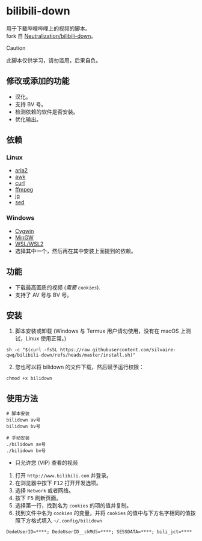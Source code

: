 # bilibili-down
用于下载哔哩哔哩上的视频的脚本。<br>
fork 自 [Neutralization/bilibili-down](https://github.com/Neutralization/bilibili-down)。

> [!CAUTION]
> 此脚本仅供学习，请勿滥用，后果自负。

## 修改或添加的功能
- 汉化。
- 支持 BV 号。
- 检测依赖的软件是否安装。
- 优化输出。

## 依赖

### Linux
- [aria2](https://aria2.github.io/)
- [awk](http://www.gnu.org/software/gawk/gawk.html)
- [curl](https://curl.haxx.se/)
- [ffmpeg](https://www.ffmpeg.org/)
- [jq](https://stedolan.github.io/jq/)
- [sed](https://www.gnu.org/software/sed/)

### Windows
- [Cygwin](https://www.cygwin.com/)
- [MinGW](http://www.mingw.org/)
- [WSL/WSL2](https://docs.microsoft.com/en-us/windows/wsl/about)
- 选择其中一个，然后再在其中安装上面提到的依赖。

## 功能
- 下载最高画质的视频 (*需要 ```cookies```*).
- 支持了 AV 号与 BV 号。

## 安装
1. 脚本安装或卸载 (Windows 与 Termux 用户请勿使用，没有在 macOS 上测试，Linux 使用正常。)
```
sh -c "$(curl -fsSL https://raw.githubusercontent.com/silvaire-qwq/bilibili-down/refs/heads/master/install.sh)"
```

2. 您也可以将 bilidown 的文件下载，然后赋予运行权限：
```shell
chmod +x bilidown
```

## 使用方法
```shell
# 脚本安装
bilidown av号
bilidown bv号

# 手动安装
./bilidown av号
./bilidown bv号
```

- 只允许您 (VIP) 查看的视频
1. 打开 `http://www.bilibili.com` 并登录。
2. 在浏览器中按下 <kbd>F12</kbd> 打开开发选项。
3. 选择 `Network` 或者网络。
4. 按下 <kbd>F5</kbd> 刷新页面。
5. 选择第一行，找到名为 ```cookies``` 的项的值并复制。
6. 找到文件中名为 `cookies` 的变量，并将 ```cookies``` 的值中与下方名字相同的值按照下方格式填入 ```~/.config/bilidown```

```shell
DedeUserID=****; DedeUserID__ckMd5=****; SESSDATA=****; bili_jct=****
```